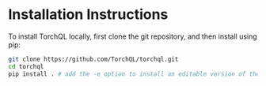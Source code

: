 # Installation Instructions

To install TorchQL locally, first clone the git repository, and then install using pip:

```bash
git clone https://github.com/TorchQL/torchql.git
cd torchql
pip install . # add the -e option to install an editable version of the package
```